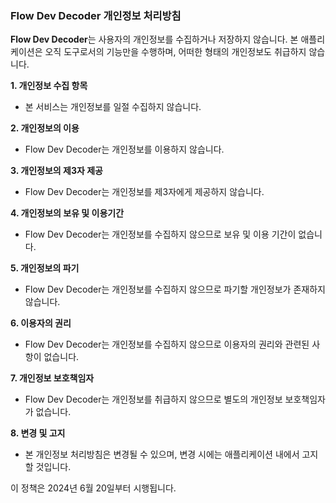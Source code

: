 ### Flow Dev Decoder 개인정보 처리방침

**Flow Dev Decoder**는 사용자의 개인정보를 수집하거나 저장하지 않습니다. 본 애플리케이션은 오직 도구로서의 기능만을 수행하며, 어떠한 형태의 개인정보도 취급하지 않습니다.

**1. 개인정보 수집 항목**
- 본 서비스는 개인정보를 일절 수집하지 않습니다.

**2. 개인정보의 이용**
- Flow Dev Decoder는 개인정보를 이용하지 않습니다.

**3. 개인정보의 제3자 제공**
- Flow Dev Decoder는 개인정보를 제3자에게 제공하지 않습니다.

**4. 개인정보의 보유 및 이용기간**
- Flow Dev Decoder는 개인정보를 수집하지 않으므로 보유 및 이용 기간이 없습니다.

**5. 개인정보의 파기**
- Flow Dev Decoder는 개인정보를 수집하지 않으므로 파기할 개인정보가 존재하지 않습니다.

**6. 이용자의 권리**
- Flow Dev Decoder는 개인정보를 수집하지 않으므로 이용자의 권리와 관련된 사항이 없습니다.

**7. 개인정보 보호책임자**
- Flow Dev Decoder는 개인정보를 취급하지 않으므로 별도의 개인정보 보호책임자가 없습니다.

**8. 변경 및 고지**
- 본 개인정보 처리방침은 변경될 수 있으며, 변경 시에는 애플리케이션 내에서 고지할 것입니다.

이 정책은 2024년 6월 20일부터 시행됩니다.
